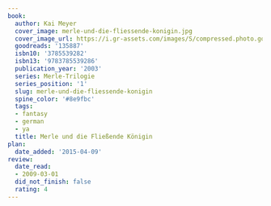 ```yaml
---
book:
  author: Kai Meyer
  cover_image: merle-und-die-fliessende-konigin.jpg
  cover_image_url: https://i.gr-assets.com/images/S/compressed.photo.goodreads.com/books/1172072564l/135887.jpg
  goodreads: '135887'
  isbn10: '3785539282'
  isbn13: '9783785539286'
  publication_year: '2003'
  series: Merle-Trilogie
  series_position: '1'
  slug: merle-und-die-fliessende-konigin
  spine_color: '#8e9fbc'
  tags:
  - fantasy
  - german
  - ya
  title: Merle und die Fließende Königin
plan:
  date_added: '2015-04-09'
review:
  date_read:
  - 2009-03-01
  did_not_finish: false
  rating: 4
---
```

